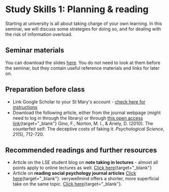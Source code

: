 
# Study Skills 1: Planning & reading

Starting at university is all about taking charge of your own learning. In this seminar, we will discuss some strategies for doing so, and for dealing with the risk of information overload.

## Seminar materials

You can download the slides <a href="./files/Seminar_1_-_planning__reading_etc.pptx">here</a>. You do not need to look at them before the seminar, but they contain useful reference materials and links for later on.


## Preparation before class

- Link Google Scholar to your St Mary's account - [check here for instructions](#read)
- Download the following article, either from the journal webpage (might need to log in through the library) or through [this open access link](http://faculty.missouri.edu/segerti/capstone/ArielyCounterfeitSelf.pdf){target="_blank"} 
Gino, F., Norton, M. I., & Ariely, D. (2010). The counterfeit self: The deceptive costs of faking it. *Psychological Science*, *21*(5), 712-720.


## Recommended readings and further resources

- Article on the LSE student blog on **note taking in lectures** - almost all points apply to online lectures as well. [Click here](https://info.lse.ac.uk/current-students/Assets/Articles/10-Tips-on-note-taking-during-lectures){target="_blank"}
- Article on **reading social psychology journal articles** [Click here](https://www.uvm.edu/~dguber/POLS234/articles/read.htm){target="_blank"}. verywellmind offers a shorter, more superficial take on the same topic. [Click here](https://www.verywellmind.com/how-to-read-and-understand-a-psychology-journal-article-2795709){target="_blank"}.   
